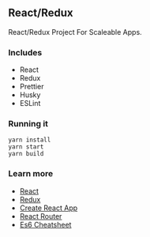 ## React/Redux

React/Redux Project For Scaleable Apps.

### Includes

- React
- Redux
- Prettier
- Husky
- ESLint

### Running it
```
yarn install
yarn start
yarn build
```

### Learn more

- [React](https://reactjs.org/)
- [Redux](https://redux.js.org/)
- [Create React App](https://github.com/facebookincubator/create-react-app)
- [React Router](https://github.com/ReactTraining/react-router)
- [Es6 Cheatsheet](https://github.com/DrkSephy/es6-cheatsheet/blob/master/README.md)
